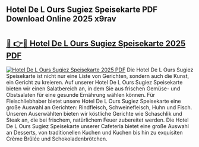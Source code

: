 ## Hotel De L Ours Sugiez Speisekarte PDF Download Online 2025 x9rav

# <h2><a href="http://gc76bm.nevu.top/?p=Hotel+De+L+Ours+Sugiez+Speisekarte">🔗 👉🔴 Hotel De L Ours Sugiez Speisekarte 2025 PDF</a></h2>

[![Hotel De L Ours Sugiez Speisekarte 2025 PDF](https://i.imgur.com/dBaPXMq.png)](http://gc76bm.nevu.top/?p=Hotel+De+L+Ours+Sugiez+Speisekarte)
Die Hotel De L Ours Sugiez Speisekarte ist nicht nur eine Liste von Gerichten, sondern auch die Kunst, ein Gericht zu kreieren. Auf unserer Hotel De L Ours Sugiez Speisekarte bieten wir einen Salatbereich an, in dem Sie aus frischen Gemüse- und Obstsalaten für eine gesunde Ernährung wählen können. Für Fleischliebhaber bietet unsere Hotel De L Ours Sugiez Speisekarte eine große Auswahl an Gerichten: Rindfleisch, Schweinefleisch, Huhn und Fisch. Unseren Auserwählten bieten wir köstliche Gerichte wie Schaschlik und Steak an, die bei frischem, natürlichem Feuer zubereitet werden. Die Hotel De L Ours Sugiez Speisekarte unserer Cafeteria bietet eine große Auswahl an Desserts, von traditionellen Kuchen und Kuchen bis hin zu exquisiten Crème Brûlée und Schokoladenbrötchen.
